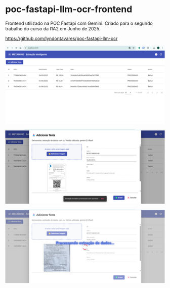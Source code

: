 # poc-fastapi-llm-ocr-frontend

Frontend utilizado na POC Fastapi com Gemini. Criado para o segundo trabalho do curso da I1A2 em Junho de 2025.

https://github.com/lyndontavares/poc-fastapi-llm-ocr


<div align="center">

![](assets/tela1.png)

![](assets/tela2.png)

![](assets/tela3.png)


</div>